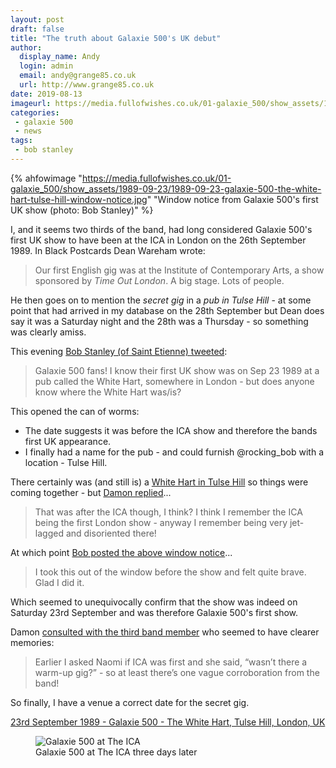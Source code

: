 ```yaml
---
layout: post
draft: false
title: "The truth about Galaxie 500's UK debut"
author:
  display_name: Andy
  login: admin
  email: andy@grange85.co.uk
  url: http://www.grange85.co.uk
date: 2019-08-13
imageurl: https://media.fullofwishes.co.uk/01-galaxie_500/show_assets/1989-09-23/1989-09-23-galaxie-500-the-white-hart-tulse-hill-window-notice.jpg
categories:
 - galaxie 500
 - news
tags:
 - bob stanley
---
```

{% ahfowimage "https://media.fullofwishes.co.uk/01-galaxie_500/show_assets/1989-09-23/1989-09-23-galaxie-500-the-white-hart-tulse-hill-window-notice.jpg" "Window notice from Galaxie 500's first UK show (photo: Bob Stanley)" %}

I, and it seems two thirds of the band, had long considered Galaxie 500's first UK show to have been at the ICA in London on the 26th September 1989. In Black Postcards Dean Wareham wrote:

<blockquote>Our first English gig was at the Institute of Contemporary Arts, a show sponsored by <em>Time Out London</em>. A big stage. Lots of people.</blockquote>

He then goes on to mention the _secret gig_ in a _pub in Tulse Hill_ - at some point that had arrived in my database on the 28th September but Dean does say it was a Saturday night and the 28th was a Thursday - so something was clearly amiss.

This evening <a href="https://twitter.com/rocking_bob/status/1161348157613195264">Bob Stanley (of Saint Etienne) tweeted</a>:

<blockquote>Galaxie 500 fans! I know their first UK show was on Sep 23 1989 at a pub called the White Hart, somewhere in London - but does anyone know where the White Hart was/is?</blockquote>

This opened the can of worms:

- The date suggests it was before the ICA show and therefore the bands first UK appearance.
- I finally had a name for the pub - and could furnish @rocking_bob with a location - Tulse Hill.

There certainly was (and still is) a <a href="http://www.brixtonbuzz.com/2015/04/the-pub-where-standing-is-forbidden-the-white-hart-in-tulse-hill-draws-terrible-reviews/">White Hart in Tulse Hill</a> so things were coming together - but <a href="https://twitter.com/dada_drummer/status/1161354369696186368">Damon replied</a>...

<blockquote>That was after the ICA though, I think? I think I remember the ICA being the first London show - anyway I remember being very jet-lagged and disoriented there!</blockquote>

At which point <a href="https://twitter.com/rocking_bob/status/1161363311478202368">Bob posted the above window notice</a>...

<blockquote>I took this out of the window before the show and felt quite brave. Glad I did it.</blockquote>

Which seemed to unequivocally confirm that the show was indeed on Saturday 23rd September and was therefore Galaxie 500's first show.

Damon <a href="https://twitter.com/dada_drummer/status/1161375988137246722">consulted with the third band member</a> who seemed to have clearer memories:

<blockquote>Earlier I asked Naomi if ICA was first and she said, “wasn’t there a warm-up gig?” - so at least there’s one vague corroboration from the band!</blockquote>

So finally, I have a venue a correct date for the secret gig.

<a href="/database/galaxie-500/shows/1989/1989-09-23-galaxie-500-the-white-hart-tulse-hill-london-uk/">23rd September 1989 - Galaxie 500 - The White Hart, Tulse Hill, London, UK</a>

<figure class="caption aligncenter"><img src="https://media.fullofwishes.co.uk/01-galaxie_500/show_assets/1989-09-26/19890926_dean1_lori.jpg" alt="Galaxie 500 at The ICA" /><figcaption class="caption-text">Galaxie 500 at The ICA three days later</figcaption></figure>
